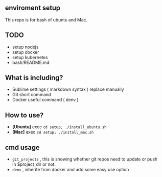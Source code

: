 ## enviroment setup

This repo is for bash of ubuntu and Mac.

## TODO
- setup nodejs
- setup docker
- setup kubernetes
- bash/README.md

## What is including?
- Sublime settings ( markdown syntax ) replace manually
- Git short command
- Docker useful command ( denv )


## How to use?
- **[Ubuntu]** exec `cd setup; ./install_ubuntu.sh`
- **[Mac]** exec `cd setup; ./install_mac.sh`



## cmd usage
- `git_projects` , this is showing whether git repos need to update or push in $project_dir or not.  
- `denv` , inherite from docker and add some easy use option  





